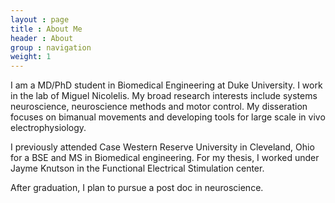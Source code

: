 ```yaml
---
layout : page
title : About Me
header : About
group : navigation
weight: 1
---
```


I am a MD/PhD student in Biomedical Engineering at Duke University. I work in the lab of Miguel Nicolelis. My broad research interests include systems neuroscience, neuroscience methods and motor control. My disseration focuses on bimanual movements and developing tools for large scale in vivo electrophysiology.

I previously attended Case Western Reserve University in Cleveland, Ohio for a BSE and MS in Biomedical engineering. For my thesis, I worked under Jayme Knutson in the Functional Electrical Stimulation center.

After graduation, I plan to pursue a post doc in neuroscience.

